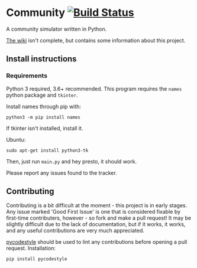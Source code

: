 # Community [![Build Status](https://travis-ci.com/jthistle/community.svg?branch=master)](https://travis-ci.com/jthistle/community)
A community simulator written in Python.

[The wiki](https://github.com/jthistle/community/wiki) isn't complete, but contains some information about this project.

## Install instructions
### Requirements
Python 3 required, 3.6+ recommended.
This program requires the `names` python package and `tkinter`.

Install names through pip with:

	python3 -m pip install names

If tkinter isn't installed, install it.

Ubuntu:
	
	sudo apt-get install python3-tk

Then, just run `main.py` and hey presto, it should work.

Please report any issues found to the tracker.

## Contributing
Contributing is a bit difficult at the moment - this project is in early stages. Any issue marked 'Good First Issue' is one that is considered fixable by first-time contributers, however - so fork and make a pull request! It may be slightly difficult due to the lack of documentation, but if it works, it works, and any useful contributions are very much appreciated.

[pycodestyle](https://pypi.org/project/pycodestyle/) should be used to lint any contributions before opening a pull request. Installation:

	pip install pycodestyle
